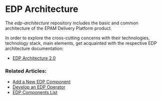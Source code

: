 # EDP Architecture

The _edp-architecture_ repository includes the basic and common architecture of the EPAM Delivery Platform product.

In order to explore the cross-cutting concerns with their technologies, technology stack, main elements, 
get acquainted with the respective EDP architecture documentation:  

- [EDP Architecture 2.0](https://github.com/epmd-edp/edp-architecture/blob/master/documentation/architecture_2_0.md#edp-architecture-20)

### Related Articles:

- [Add a New EDP Component](documentation/add_new_edp_component.md)
- [Develop an EDP Operator](documentation/develop_edp_operator.md)
- [EDP Components List](documentation/edp_components.md)

